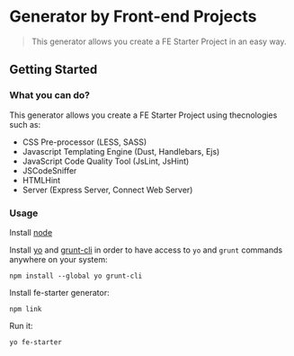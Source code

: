 # Generator by Front-end Projects

> This generator allows you create a FE Starter Project in an easy way.

## Getting Started

### What you can do?
This generator allows you create a FE Starter Project using thecnologies such as:
* CSS Pre-processor (LESS, SASS)
* Javascript Templating Engine (Dust, Handlebars, Ejs)
* JavaScript Code Quality Tool (JsLint, JsHint)
* JSCodeSniffer
* HTMLHint
* Server (Express Server, Connect Web Server)

### Usage

Install [node](http://nodejs.org)

Install [yo](https://github.com/yeoman/yo) and [grunt-cli](https://github.com/gruntjs/grunt-cli) in order to have access to `yo` and `grunt` commands anywhere on your system:
```
npm install --global yo grunt-cli
```

Install fe-starter generator:
```
npm link
```

Run it:
```
yo fe-starter
```